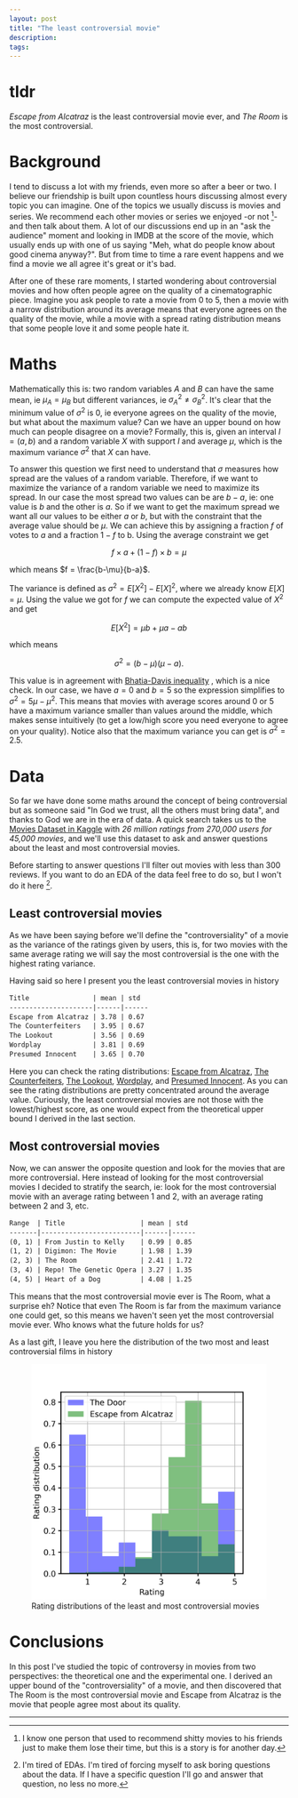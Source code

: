 ```yaml
---
layout: post
title: "The least controversial movie" 
description: 
tags:
---
```


# tldr

*Escape from Alcatraz* is the least controversial movie ever, and *The Room* is the most controversial.

# Background

I tend to discuss a lot with my friends, even more so after a beer or two. I believe our friendship is built upon countless hours discussing almost every topic you can imagine. One of the topics we usually discuss is movies and series. We recommend each other movies or series we enjoyed -or not [^2]- and then talk about them. A lot of our discussions end up in an "ask the audience" moment and looking in IMDB at the score of the movie, which usually ends up with one of us saying "Meh, what do people know about good cinema anyway?". But from time to time a rare event happens and we find a movie we all agree it's great or it's bad. 

After one of these rare moments, I started wondering about controversial movies and how often people agree on the quality of a cinematographic piece. Imagine you ask people to rate a movie from $0$ to $5$, then a movie with a narrow distribution around its average means that everyone agrees on the quality of the movie, while a movie with a spread rating distribution means that some people love it and some people hate it. 

# Maths

Mathematically this is: two random variables $A$ and $B$ can have the same mean, ie $\mu_A = \mu_B$ but different variances, ie $\sigma^2_A \neq \sigma^2_B$. It's clear that the minimum value of $\sigma^2$ is $0$, ie everyone agrees on the quality of the movie, but what about the maximum value? Can we have an upper bound on how much can people disagree on a movie? Formally, this is, given an interval $I = (a, b)$ and a random variable $X$ with support $I$ and average $\mu$, which is the maximum variance $\sigma^2$ that $X$ can have. 

To answer this question we first need to understand that $\sigma$ measures how spread are the values of a random variable. Therefore, if we want to maximize the variance of a random variable we need to maximize its spread. In our case the most spread two values can be are $b - a$, ie: one value is $b$ and the other is $a$. So if we want to get the maximum spread we want all our values to be either $a$ or $b$, but with the constraint that the average value should be $\mu$. We can achieve this by assigning a fraction $f$ of votes to $a$ and a fraction $1-f$ to b. Using the average constraint we get

$$
f\times a + (1 - f) \times b = \mu
$$

which means $f = \frac{b-\mu}{b-a}$. 

The variance is defined as $\sigma^2 = E\left[X^2\right] - E\left[X\right]^2$, where we already know $E[X] = \mu$. Using the value we got for $f$ we can compute the expected value of $X^2$ and get

$$
E\left[X^2\right] = \mu b + \mu a - ab
$$

which means

$$
\sigma^2 = (b - \mu)(\mu -a).
$$

This value is in agreement with [Bhatia-Davis inequality](https://en.wikipedia.org/wiki/Bhatia%E2%80%93Davis_inequality) ,  which is a nice check. In our case, we have $a=0$ and $b=5$ so the expression simplifies to $\sigma^2  = 5\mu - \mu^2$. This means that movies with average scores around $0$ or $5$ have a maximum variance smaller than values around the middle, which makes sense intuitively (to get a low/high score you need everyone to agree on your quality). Notice also that the maximum variance you can get is $\sigma^2 = 2.5$. 

# Data

So far we have done some maths around the concept of being controversial but as someone said "In God we trust, all the others must bring data", and thanks to God we are in the era of data. A quick search takes us to the [Movies Dataset in Kaggle](https://www.kaggle.com/datasets/rounakbanik/the-movies-dataset) with *26 million ratings from 270,000 users for 45,000 movies*, and we'll use this dataset to ask and answer questions about the least and most controversial movies.

Before starting to answer questions I'll filter out movies with less than $300$ reviews. If you want to do an EDA of the data feel free to do so, but I won't do it here [^3].

## Least controversial movies

As we have been saying before we'll define the "controversiality" of a movie as the variance of the ratings given by users, this is, for two movies with the same average rating we will say the most controversial is the one with the highest rating variance.

Having said so here I present you the least controversial movies in history


```markdown
Title                | mean | std  
---------------------|------|------
Escape from Alcatraz | 3.78 | 0.67  
The Counterfeiters   | 3.95 | 0.67  
The Lookout          | 3.56 | 0.69  
Wordplay             | 3.81 | 0.69  
Presumed Innocent    | 3.65 | 0.70 
```

Here you can check the rating distributions: [Escape from Alcatraz](https://www.imdb.com/title/tt0079116/ratings), [The Counterfeiters](https://www.imdb.com/title/tt0813547/ratings), [The Lookout](https://www.imdb.com/title/tt0427470/ratings), [Wordplay](https://www.imdb.com/title/tt0492506/ratings), and [Presumed Innocent](https://www.imdb.com/title/tt0100404/ratings). As you can see the rating distributions are pretty concentrated around the average value. Curiously, the least controversial movies are not those with the lowest/highest score, as one would expect from the theoretical upper bound I derived in the last section.

## Most controversial movies

Now, we can answer the opposite question and look for the movies that are more controversial. Here instead of looking for the most controversial movies I decided to stratify the search, ie: look for the most controversial movie with an average rating between 1 and 2, with an average rating between 2 and 3, etc.


```markdown
Range  | Title                   | mean | std  
-------|-------------------------|------|------
(0, 1) | From Justin to Kelly    | 0.99 | 0.85  
(1, 2) | Digimon: The Movie      | 1.98 | 1.39
(2, 3) | The Room                | 2.41 | 1.72  
(3, 4) | Repo! The Genetic Opera | 3.27 | 1.35  
(4, 5) | Heart of a Dog          | 4.08 | 1.25  
```

This means that the most controversial movie ever is The Room, what a surprise eh? Notice that even The Room is far from the maximum variance one could get, so this means we haven't seen yet the most controversial movie ever. Who knows what the future holds for us?

As a last gift, I leave you here the distribution of the two most and least controversial films in history
<figure>
  <img src="/docs/controversial-movies/distribution.png" alt="Distribution of The Room and Escape from Alcatraz" width="500" class="center" />
  <figcaption class="center">Rating distributions of the least and most controversial movies</figcaption>
</figure>

# Conclusions

In this post I've studied the topic of controversy in movies from two perspectives: the theoretical one and the experimental one. I derived an upper bound of the "controversiality" of a movie, and then discovered that The Room is the most controversial movie and Escape from Alcatraz is the movie that people agree most about its quality. 

---

[^2]: I know one person that used to recommend shitty movies to his friends just to make them lose their time, but this is a story is for another day.

[^3]:  I'm tired of EDAs. I'm tired of forcing myself to ask boring questions about the data. If I have a specific question I'll go and answer that question, no less no more.